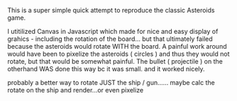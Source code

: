 This is a super simple quick attempt to reproduce the classic Asteroids game.

I utitilized Canvas in Javascript which made for nice and easy display of grahics - including the rotation of the board...
but that ultimately failed because the asteroids would rotate WITH the board.  A painful work around would have been to pixelize the asteroids ( circles ) and thus they would not rotate, but that would be somewhat painful.  The bullet ( projectile ) on the otherhand WAS done this way bc it was small.  and it worked nicely.

probably a better way to rotate JUST the ship / gun......   maybe calc the rotate on the ship and render...or even pixelize
